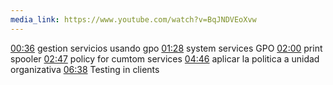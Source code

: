 ```yaml
---
media_link: https://www.youtube.com/watch?v=BqJNDVEoXvw
---
```

[00:36](https://www.youtube.com/watch?t=36&v=BqJNDVEoXvw)
gestion servicios usando gpo
[01:28](https://www.youtube.com/watch?t=88&v=BqJNDVEoXvw)
system services GPO
[02:00](https://www.youtube.com/watch?t=120&v=BqJNDVEoXvw)
print spooler
[02:47](https://www.youtube.com/watch?t=167&v=BqJNDVEoXvw)
policy for cumtom services 
[04:46](https://www.youtube.com/watch?t=286&v=BqJNDVEoXvw)
aplicar la politica a unidad organizativa
[06:38](https://www.youtube.com/watch?t=398&v=BqJNDVEoXvw)
Testing in clients
